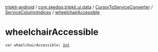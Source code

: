 [tripkit-android](../../../index.md) / [com.skedgo.tripkit.ui.data](../../index.md) / [CursorToServiceConverter](../index.md) / [ServiceColumnIndices](index.md) / [wheelchairAccessible](./wheelchair-accessible.md)

# wheelchairAccessible

`var wheelchairAccessible: `[`Int`](https://kotlinlang.org/api/latest/jvm/stdlib/kotlin/-int/index.html)